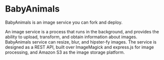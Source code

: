 BabyAnimals
===============

BabyAnimals is an image service you can fork and deploy.

An image service is a process that runs in the background, and provides the ability to upload, transform, and obtain information about images. BabyAnimals service can resize, blur, and hipster-fy images. The service is designed as a REST API, built over ImageMagick and express.js for image processing, and Amazon S3 as the image storage platform. 
